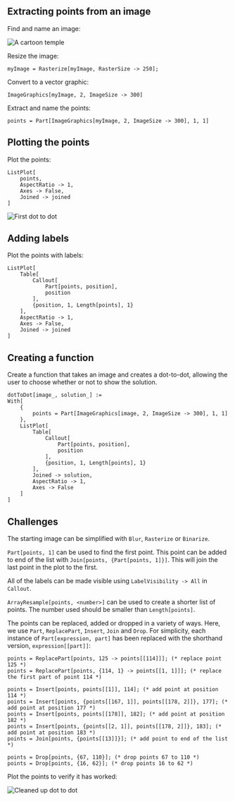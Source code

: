 ## Extracting points from an image

Find and name an image:

![A cartoon temple](images/myImageTemple.png)

Resize the image:

```
myImage = Rasterize[myImage, RasterSize -> 250];
```

Convert to a vector graphic:

```
ImageGraphics[myImage, 2, ImageSize -> 300]
```

Extract and name the points:

```
points = Part[ImageGraphics[myImage, 2, ImageSize -> 300], 1, 1]
```


## Plotting the points

Plot the points:

```
ListPlot[
    points,
    AspectRatio -> 1,
    Axes -> False,
    Joined -> joined
]
```

![First dot to dot](images/TemplePlot.png)


## Adding labels

Plot the points with labels:

```
ListPlot[
    Table[
        Callout[
            Part[points, position],
            position
        ],
        {position, 1, Length[points], 1}
    ],
    AspectRatio -> 1,
    Axes -> False,
    Joined -> joined
]
```


## Creating a function

Create a function that takes an image and creates a dot-to-dot, allowing the user to choose whether or not to show the solution.

```
dotToDot[image_, solution_] := 
With[
    {
        points = Part[ImageGraphics[image, 2, ImageSize -> 300], 1, 1]
    },
    ListPlot[
        Table[
            Callout[
                Part[points, position],
                position
            ],
            {position, 1, Length[points], 1}
        ],
        Joined -> solution,
        AspectRatio -> 1,
        Axes -> False
    ]
]
```


## Challenges

The starting image can be simplified with `Blur`, `Rasterize` or `Binarize`.


`Part[points, 1]` can be used to find the first point.
This point can be added to end of the list with `Join[points, {Part[points, 1]}]`.
This will join the last point in the plot to the first.


All of the labels can be made visible using `LabelVisibility -> All` in `Callout`.


`ArrayResample[points, <number>]` can be used to create a shorter list of points.
The number used should be smaller than `Length[points]`.


The points can be replaced, added or dropped in a variety of ways.
Here, we use `Part`, `ReplacePart`, `Insert`, `Join` and `Drop`.
For simplicity, each instance of `Part[expression, part]` has been replaced with the shorthand version, `expression[[part]]`:

```
points = ReplacePart[points, 125 -> points[[114]]]; (* replace point 125 *)
points = ReplacePart[points, {114, 1} -> points[[1, 1]]]; (* replace the first part of point 114 *)

points = Insert[points, points[[1]], 114]; (* add point at position 114 *)
points = Insert[points, {points[[167, 1]], points[[178, 2]]}, 177]; (* add point at position 177 *)
points = Insert[points, points[[178]], 182]; (* add point at position 182 *)
points = Insert[points, {points[[2, 1]], points[[178, 2]]}, 183]; (* add point at position 183 *)
points = Join[points, {points[[13]]}]; (* add point to end of the list *)

points = Drop[points, {67, 110}]; (* drop points 67 to 110 *)
points = Drop[points, {16, 62}]; (* drop points 16 to 62 *)
```

Plot the points to verify it has worked:

![Cleaned up dot to dot](images/CleanedTemplePlot.png)

